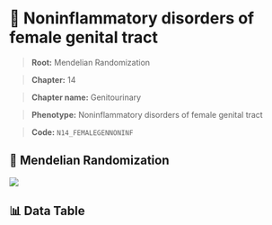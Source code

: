 # 🧪 Noninflammatory disorders of female genital tract

> **Root:** Mendelian Randomization

> **Chapter:** 14  

> **Chapter name:** Genitourinary

> **Phenotype:** Noninflammatory disorders of female genital tract  

> **Code:** `N14_FEMALEGENNONINF`

## 🧬 Mendelian Randomization  

<img src="/MR/Figures/Forward/N14_FEMALEGENNONINF.png"/>

## 📊 Data Table

<CsvTableMRF src="/MR/Data/Forward/N14_FEMALEGENNONINF.csv"/>
